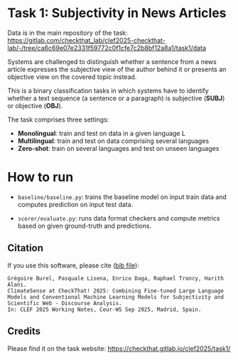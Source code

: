 # Task 1: Subjectivity in News Articles

Data is in the main repository of the task: https://gitlab.com/checkthat_lab/clef2025-checkthat-lab/-/tree/ca6c69e07e2331f59772c0f1cfe7c2b8bf12a8a1/task1/data

Systems are challenged to distinguish whether a sentence from a news article expresses the subjective view of the author behind it or presents an objective view on the covered topic instead.

This is a binary classification tasks in which systems have to identify whether a text sequence (a sentence or a paragraph) is subjective (**SUBJ**) or objective (**OBJ**).

The task comprises three settings:
- **Monolingual**: train and test on data in a given language L
- **Multilingual**: train and test on data comprising several languages
- **Zero-shot**: train on several languages and test on unseen languages

# How to run

- `baseline/baseline.py`: trains the baseline model on input train data and computes prediction on input test data.

- `scorer/evaluate.py`: runs data format checkers and compute metrics based on given ground-truth and predictions.

## Citation

If you use this software, please cite ([bib file](./burel2025clef.bib)):

    Grégoire Burel, Pasquale Lisena, Enrico Daga, Raphael Troncy, Harith Alani. 
    ClimateSense at CheckThat! 2025: Combining Fine-tuned Large Language Models and Conventional Machine Learning Models for Subjectivity and Scientific Web - Discourse Analysis.
    In: CLEF 2025 Working Notes, Ceur-WS Sep 2025, Madrid, Spain.

## Credits

Please find it on the task website: https://checkthat.gitlab.io/clef2025/task1/
